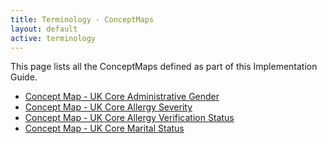 ```yaml
---
title: Terminology - ConceptMaps
layout: default
active: terminology
---
```


This page lists all the ConceptMaps defined as part of this Implementation Guide.
<br />
- [Concept Map - UK Core Administrative Gender](ConceptMap-UKCore-AdministrativeGender-1-0-0.html)
- [Concept Map - UK Core Allergy Severity](ConceptMap-UKCore-AllergySeverity-1-0-0.html)
- [Concept Map - UK Core Allergy Verification Status](ConceptMap-UKCore-AllergyVerificationStatus-1-0-0.html)
- [Concept Map - UK Core Marital Status](ConceptMap-UKCore-MaritalStatus-1-0-0.html)